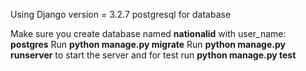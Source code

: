 Using Django version = 3.2.7
postgresql for database

Make sure you create database named **nationalid** with user_name: **postgres**
Run **python manage.py migrate**
Run **python manage.py runserver** to start the server
and for test run **python manage.py  test**
